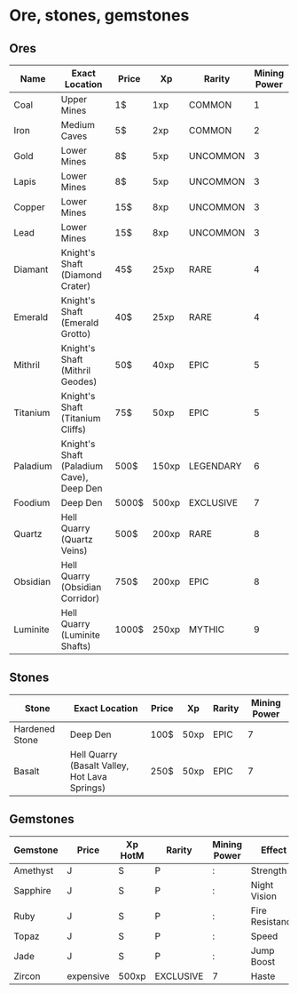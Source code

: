 # Ore, stones, gemstones

## Ores

| Name | Exact Location | Price | Xp | Rarity | Mining Power |
|-|-|-|-|-|-|
| Coal | Upper Mines | 1$ | 1xp | COMMON | 1 |
| Iron | Medium Caves | 5$ | 2xp | COMMON | 2 |
| Gold | Lower Mines | 8$ | 5xp | UNCOMMON | 3 |
| Lapis | Lower Mines | 8$ | 5xp | UNCOMMON | 3 |
| Copper | Lower Mines | 15$ | 8xp | UNCOMMON | 3 |
| Lead | Lower Mines | 15$ | 8xp | UNCOMMON | 3 |
| Diamant | Knight's Shaft (Diamond Crater) | 45$ | 25xp | RARE | 4 |
| Emerald | Knight's Shaft (Emerald Grotto) | 40$ | 25xp | RARE | 4 |
| Mithril | Knight's Shaft (Mithril Geodes) | 50$ | 40xp | EPIC | 5 |
| Titanium | Knight's Shaft (Titanium Cliffs) | 75$ | 50xp | EPIC | 5 |
| Paladium | Knight's Shaft (Paladium Cave), Deep Den | 500$ | 150xp | LEGENDARY | 6 |
| Foodium | Deep Den | 5000$ | 500xp | EXCLUSIVE | 7 |
| Quartz | Hell Quarry (Quartz Veins) | 500$ | 200xp | RARE | 8 |
| Obsidian | Hell Quarry (Obsidian Corridor) | 750$ | 200xp | EPIC | 8 |
| Luminite | Hell Quarry (Luminite Shafts) | 1000$ | 250xp | MYTHIC | 9 |

## Stones


| Stone | Exact Location | Price | Xp | Rarity | Mining Power |
|-|-|-|-|-|-|
| Hardened Stone | Deep Den | 100$ | 50xp | EPIC | 7 |
| Basalt | Hell Quarry (Basalt Valley, Hot Lava Springs) | 250$ | 50xp | EPIC | 7 |

## Gemstones

| Gemstone | Price | Xp HotM | Rarity | Mining Power | Effect |
|-|-|-|-|-|-|
| Amethyst | J | S | P | : | Strength |
| Sapphire | J | S | P | : | Night Vision |
| Ruby | J | S | P | : | Fire Resistance |
| Topaz | J | S | P | : | Speed |
| Jade | J | S | P | : | Jump Boost |
| Zircon | expensive | 500xp | EXCLUSIVE | 7 | Haste |

